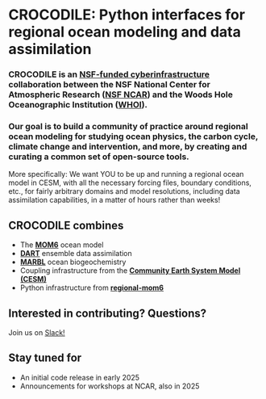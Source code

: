 # CROCODILE: Python interfaces for regional ocean modeling and data assimilation

### CROCODILE is an [NSF-funded cyberinfrastructure](https://new.nsf.gov/funding/opportunities/cssi-cyberinfrastructure-sustained-scientific-innovation) collaboration between the NSF National Center for Atmospheric Research ([NSF NCAR](https://ncar.ucar.edu/)) and the Woods Hole Oceanographic Institution ([WHOI](https://www.whoi.edu/)).

### Our goal is to build a community of practice around regional ocean modeling for studying ocean physics, the carbon cycle, climate change and intervention, and more, by creating and curating a common set of open-source tools.

More specifically: We want YOU to be up and running a regional ocean model in CESM, with all the necessary forcing files, boundary conditions, etc., for fairly arbitrary domains and model resolutions, including data assimilation capabilities, in a matter of hours rather than weeks!

## CROCODILE combines
- The **[MOM6](https://mom6.readthedocs.io/)** ocean model
- **[DART](https://docs.dart.ucar.edu/en/latest/)** ensemble data assimilation
- **[MARBL](https://marbl.readthedocs.io/)** ocean biogeochemistry
- Coupling infrastructure from the **[Community Earth System Model (CESM)](https://www.cesm.ucar.edu/)**
- Python infrastructure from **[regional-mom6](https://github.com/COSIMA/regional-mom6)**

## Interested in contributing? Questions?
Join us on [Slack!](https://crocodile-org.slack.com/)

## Stay tuned for
- An initial code release in early 2025
- Announcements for workshops at NCAR, also in 2025

